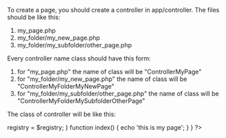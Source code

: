 To create a page, you should create a controller in app/controller.
The files should be like this: 
1. my_page.php
2. my_folder/my_new_page.php
3. my_folder/my_subfolder/other_page.php

Every controller name class should have this form:

1. for "my_page.php"  the name of class will be "ControllerMyPage" 
2. for "my_folder/my_new_page.php"  the name of class will be "ControllerMyFolderMyNewPage"
3. for "my_folder/my_subfolder/other_page.php"  the name of class will be "ControllerMyFolderMySubfolderOtherPage"

The class of controller will be like this:

<?php
class ControllerMyFolderMySubfolderOtherPage extends Controller {
    public $registry;

    function __construct($registry) {
		$this->registry = $registry;
	}

    function index() {
        echo 'this is my page';
    }
}
?>
